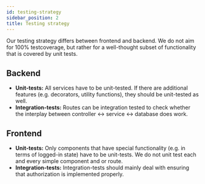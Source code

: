 ```yaml
---
id: testing-strategy
sidebar_position: 2
title: Testing strategy
---
```


Our testing strategy differs between frontend and backend. We do not aim for 100% testcoverage, but rather for a
well-thought subset of functionality that is covered by unit tests.

## Backend

* **Unit-tests:** All services have to be unit-tested. If there are additional features (e.g. decorators, utility
  functions), they should be unit-tested as well.
* **Integration-tests:** Routes can be integration tested to check whether the interplay between controller <->
  service <-> database does work.

## Frontend

* **Unit-tests:** Only components that have special functionality (e.g. in terms of logged-in state) have to be
  unit-tests. We do not unit test each and every simple component and or route.
* **Integration-tests:** Integration-tests should mainly deal with ensuring that authorization is implemented properly.